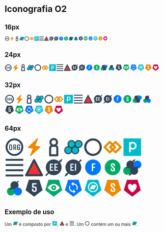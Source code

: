 # Iconografia O2

## 16px

<img alt="Organização" src="/icones/organizacao.svg" width="16"/><img alt="Tensão" src="/icones/tensao.svg" width="16"/><img alt="Parceiro" src="/icones/parceiro.svg" width="16"/><img alt="Papel" src="/icones/papel.svg" width="16"/><img alt="Círculo" src="/icones/circulo.svg" width="16"/><img alt="Restrição" src="/icones/restricao.svg" width="16"/><img alt="Propósito" src="/icones/proposito.svg" width="16"/><img alt="Responsabilidade" src="/icones/responsabilidade.svg" width="16"/><img alt="Artefato" src="/icones/artefato.svg" width="16"/><img alt="Elo Externo" src="/icones/elo-externo.svg" width="16"/><img alt="Elo Interno" src="/icones/elo-interno.svg" width="16"/><img alt="Facilitador" src="/icones/facilitador.svg" width="16"/><img alt="Secretário" src="/icones/secretario.svg" width="16"/><img alt="Papéis Essenciais" src="/icones/papeis-essenciais.svg" width="16" /><img alt="Papéis Essenciais Eleitos" src="/icones/papeis-essenciais-eleitos.svg" width="16" /><img alt="Modos" src="/icones/modos.svg" width="16" /><img alt="Revisar" src="/icones/revisar.svg" width="16" /><img alt="Sincronizar" src="/icones/sincronizar.svg" width="16" /><img alt="Adaptar" src="/icones/adaptar.svg" width="16" /><img alt="Selecionar" src="/icones/selecionar.svg" width="16" /><img alt="Cuidar" src="/icones/cuidar.svg" width="16" />

## 24px

<img alt="Organização" src="/icones/organizacao.svg" width="24"/><img alt="Tensão" src="/icones/tensao.svg" width="24"/><img alt="Parceiro" src="/icones/parceiro.svg" width="24"/><img alt="Papel" src="/icones/papel.svg" width="24"/><img alt="Círculo" src="/icones/circulo.svg" width="24"/><img alt="Restrição" src="/icones/restricao.svg" width="24"/><img alt="Propósito" src="/icones/proposito.svg" width="24"/><img alt="Responsabilidade" src="/icones/responsabilidade.svg" width="24"/><img alt="Artefato" src="/icones/artefato.svg" width="24"/><img alt="Elo Externo" src="/icones/elo-externo.svg" width="24"/><img alt="Elo Interno" src="/icones/elo-interno.svg" width="24"/><img alt="Facilitador" src="/icones/facilitador.svg" width="24"/><img alt="Secretário" src="/icones/secretario.svg" width="24"/><img alt="Papéis Essenciais" src="/icones/papeis-essenciais.svg" width="24" /><img alt="Papéis Essenciais Eleitos" src="/icones/papeis-essenciais-eleitos.svg" width="24" /><img alt="Modos" src="/icones/modos.svg" width="24" /><img alt="Revisar" src="/icones/revisar.svg" width="24" /><img alt="Sincronizar" src="/icones/sincronizar.svg" width="24" /><img alt="Adaptar" src="/icones/adaptar.svg" width="24" /><img alt="Selecionar" src="/icones/selecionar.svg" width="24" /><img alt="Cuidar" src="/icones/cuidar.svg" width="24" />


## 32px

<img alt="Organização" src="/icones/organizacao.svg" width="32"/><img alt="Tensão" src="/icones/tensao.svg" width="32"/><img alt="Parceiro" src="/icones/parceiro.svg" width="32"/><img alt="Papel" src="/icones/papel.svg" width="32"/><img alt="Círculo" src="/icones/circulo.svg" width="32"/><img alt="Restrição" src="/icones/restricao.svg" width="32"/><img alt="Propósito" src="/icones/proposito.svg" width="32"/><img alt="Responsabilidade" src="/icones/responsabilidade.svg" width="32"/><img alt="Artefato" src="/icones/artefato.svg" width="32"/><img alt="Elo Externo" src="/icones/elo-externo.svg" width="32"/><img alt="Elo Interno" src="/icones/elo-interno.svg" width="32"/><img alt="Facilitador" src="/icones/facilitador.svg" width="32"/><img alt="Secretário" src="/icones/secretario.svg" width="32"/><img alt="Papéis Essenciais" src="/icones/papeis-essenciais.svg" width="32" /><img alt="Papéis Essenciais Eleitos" src="/icones/papeis-essenciais-eleitos.svg" width="32" /><img alt="Modos" src="/icones/modos.svg" width="32" /><img alt="Revisar" src="/icones/revisar.svg" width="32" /><img alt="Sincronizar" src="/icones/sincronizar.svg" width="32" /><img alt="Adaptar" src="/icones/adaptar.svg" width="32" /><img alt="Selecionar" src="/icones/selecionar.svg" width="32" /><img alt="Cuidar" src="/icones/cuidar.svg" width="32" />


## 64px

<img alt="Organização" src="/icones/organizacao.svg" width="64"/><img alt="Tensão" src="/icones/tensao.svg" width="64"/><img alt="Parceiro" src="/icones/parceiro.svg" width="64"/><img alt="Papel" src="/icones/papel.svg" width="64"/><img alt="Círculo" src="/icones/circulo.svg" width="64"/><img alt="Restrição" src="/icones/restricao.svg" width="64"/><img alt="Propósito" src="/icones/proposito.svg" width="64"/><img alt="Responsabilidade" src="/icones/responsabilidade.svg" width="64"/><img alt="Artefato" src="/icones/artefato.svg" width="64"/><img alt="Elo Externo" src="/icones/elo-externo.svg" width="64"/><img alt="Elo Interno" src="/icones/elo-interno.svg" width="64"/><img alt="Facilitador" src="/icones/facilitador.svg" width="64"/><img alt="Secretário" src="/icones/secretario.svg" width="64"/><img alt="Papéis Essenciais" src="/icones/papeis-essenciais.svg" width="64" /><img alt="Papéis Essenciais Eleitos" src="/icones/papeis-essenciais-eleitos.svg" width="64" /><img alt="Modos" src="/icones/modos.svg" width="64" /><img alt="Revisar" src="/icones/revisar.svg" width="64" /><img alt="Sincronizar" src="/icones/sincronizar.svg" width="64" /><img alt="Adaptar" src="/icones/adaptar.svg" width="64" /><img alt="Selecionar" src="/icones/selecionar.svg" width="64" /><img alt="Cuidar" src="/icones/cuidar.svg" width="64" />

## Exemplo de uso

Um <img alt="papel" src="/icones/papel.svg" width="16"/> é composto por <img alt="propósito" src="/icones/proposito.svg" width="16"/>, <img alt="Artefatos" src="/icones/artefato.svg" width="16"/> e <img alt="Responsabilidades" src="/icones/responsabilidade.svg" width="16"/>. Um <img alt="círculo" src="/icones/circulo.svg" width="16"/> contém um ou mais <img alt="papéis" src="/icones/papel.svg" width="16"/>.

